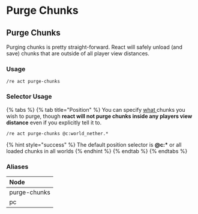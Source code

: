 # Purge Chunks

## Purge Chunks

Purging chunks is pretty straight-forward. React will safely unload \(and save\) chunks that are outside of all player view distances.

### Usage

```text
/re act purge-chunks
```

### Selector Usage

{% tabs %}
{% tab title="Position" %}
You can specify [what ](./#positional-selectors)chunks you wish to purge, though **react will not purge chunks inside any players view distance** even if you explicitly tell it to.

```text
/re act purge-chunks @c:world_nether.*
```

{% hint style="success" %}
The default position selector is **@c:\*** or all loaded chunks in all worlds
{% endhint %}
{% endtab %}
{% endtabs %}

### Aliases

| Node |
| :--- |
| purge-chunks |
| pc |

